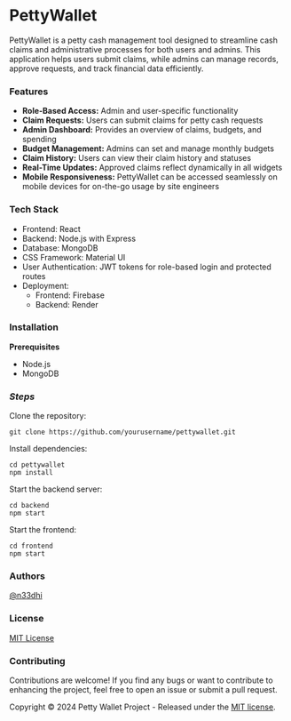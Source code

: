 # PettyWallet 

PettyWallet is a petty cash management tool designed to streamline cash claims and administrative processes for both users and admins. This application helps users submit claims, while admins can manage records, approve requests, and track financial data efficiently.

### **Features**
+ **Role-Based Access:** Admin and user-specific functionality
+ **Claim Requests:** Users can submit claims for petty cash requests
+ **Admin Dashboard:** Provides an overview of claims, budgets, and spending
+ **Budget Management:** Admins can set and manage monthly budgets
+ **Claim History:** Users can view their claim history and statuses
+ **Real-Time Updates:** Approved claims reflect dynamically in all widgets
+ **Mobile Responsiveness:** PettyWallet can be accessed seamlessly on mobile devices for on-the-go usage by site engineers

### **Tech Stack**

+ Frontend: React
+ Backend: Node.js with Express
+ Database: MongoDB
+ CSS Framework: Material UI
+ User Authentication: JWT tokens for role-based login and protected routes
+ Deployment:
  + Frontend: Firebase
  + Backend: Render

### **Installation**

**Prerequisites**
+ Node.js
+ MongoDB
    
### _**Steps**_

Clone the repository: 

    git clone https://github.com/yourusername/pettywallet.git

Install dependencies:

    cd pettywallet
    npm install

Start the backend server:

    cd backend
    npm start

Start the frontend:

    cd frontend
    npm start
    
### Authors
[@n33dhi](https://github.com/n33dhi)

### License
[MIT License](LICENSE)

### Contributing
Contributions are welcome! If you find any bugs or want to contribute to enhancing the project, feel free to open an issue or submit a pull request.

Copyright © 2024 Petty Wallet Project - Released under the [MIT license](LICENSE.txt).

